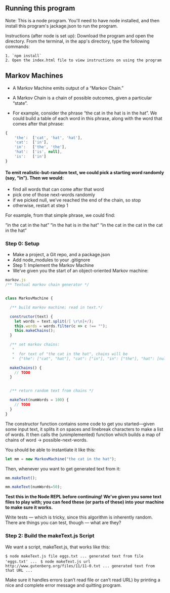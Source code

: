 ## Running this program
Note: This is a node program. You'll need to have node installed, and then install this program's jackage.json to run the program.

Instructions (after node is set up):
Download the program and open the directory.
From the terminal, in the app's directory, type the following commands:

    1. `npm install`
    2. Open the index.html file to view instructions on using the program

## Markov Machines
- A Markov Machine emits output of a “Markov Chain.”

- A Markov Chain is a chain of possible outcomes, given a particular “state”.

- For example, consider the phrase “the cat in the hat is in the hat”. We could build a table of each word in this phrase, along with the word that comes after that phrase:

```js
{
    'the':	['cat', 'hat', 'hat'],
    'cat':	['in'],
    'in':	['the', 'the'],
    'hat':	['is', null],
    'is':	['in']
}
```
#### To emit realistic-but-random text, we could pick a starting word randomly (say, “in”). Then we would:

- find all words that can come after that word
- pick one of those next-words randomly
- if we picked null, we’ve reached the end of the chain, so stop
- otherwise, restart at step 1

For example, from that simple phrase, we could find:

“in the cat in the hat”
“in the hat is in the hat”
“in the cat in the cat in the cat in the hat”

### Step 0: Setup
- Make a project, a Git repo, and a package.json
- Add node_modules to your .gitignore
- Step 1: Implement the Markov Machine
- We’ve given you the start of an object-oriented Markov machine:

```js
markov.js
/** Textual markov chain generator */


class MarkovMachine {

  /** build markov machine; read in text.*/

  constructor(text) {
    let words = text.split(/[ \r\n]+/);
    this.words = words.filter(c => c !== "");
    this.makeChains();
  }

  /** set markov chains:
   *
   *  for text of "the cat in the hat", chains will be
   *  {"the": ["cat", "hat"], "cat": ["in"], "in": ["the"], "hat": [null]} */

  makeChains() {
    // TODO
  }


  /** return random text from chains */

  makeText(numWords = 100) {
    // TODO
  }
}
```

The constructor function contains some code to get you started—given some input text, it splits it on spaces and linebreak characters to make a list of words. It then calls the (unimplemented) function which builds a map of chains of word → possible-next-words.

You should be able to instantiate it like this:

```js
let mm = new MarkovMachine("the cat in the hat");
```

Then, whenever you want to get generated text from it:

```js
mm.makeText();

mm.makeText(numWords=50);
```

**Test this in the Node REPL before continuing! We’ve given you some text files to play with; you can feed these (or parts of these) into your machine to make sure it works.**

Write tests — which is tricky, since this algorithm is inherently random. There are things you can test, though — what are they?

### Step 2: Build the makeText.js Script
We want a script, makeText.js, that works like this:

`
$ node makeText.js file eggs.txt
... generated text from file 'eggs.txt' ...
`
` 
$ node makeText.js url http://www.gutenberg.org/files/11/11-0.txt
... generated text from that URL ...
`

Make sure it handles errors (can’t read file or can’t read URL) by printing a nice and complete error message and quitting program.